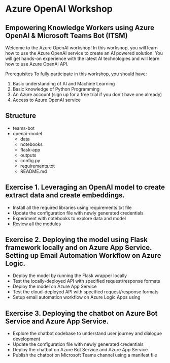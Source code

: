 # Azure OpenAI Workshop
## Empowering Knowledge Workers using Azure OpenAI & Microsoft Teams Bot (ITSM)

Welcome to the Azure OpenAI workshop! In this workshop, you will learn how to use the Azure OpenAI service to create an AI powered solution. You will get hands-on experience with the latest AI technologies and will learn how to use Azure OpenAI API.

Prerequisites
To fully participate in this workshop, you should have:

1. Basic understanding of AI and Machine Learning
2. Basic knowledge of Python Programming
3. An Azure account (sign up for a free trial if you don't have one already)
4. Access to Azure OpenAI service

## Structure
- teams-bot
- openai-model
  - data
  - notebooks
  - flask-app
  - outputs
  - config.py
  - requirements.txt
  - README.md


## Exercise 1. Leveraging an OpenAI model to create extract data and create embeddings.
  - Install all the required libraries using requirements.txt file
  - Update the configuration file with newly generated credentials 
  - Experiment with notebooks to explore data and model 
  - Review all the modules

## Exercise 2. Deploying the model using Flask framework locally and on Azure App Service. Setting up Email Automation Workflow on Azure Logic.
  - Deploy the model by running the Flask wrapper locally
  - Test the locally-deployed API with specified request/response formats
  - Deploy the model on Azure App Service
  - Test the cloud-deployed API with specified request/response formats
  - Setup email automation workflow on Azure Logic Apps using 

## Exercise 3. Deploying the chatbot on Azure Bot Service and Azure App Service. 
  - Explore the chatbot codebase to understand user journey and dialogue development 
  - Update the configuration file with newly generated credentials 
  - Deploy the chatbot on Azure Bot Service and Azure App Service
  - Publish the chatbot on Microsoft Teams channel using a manifest file
